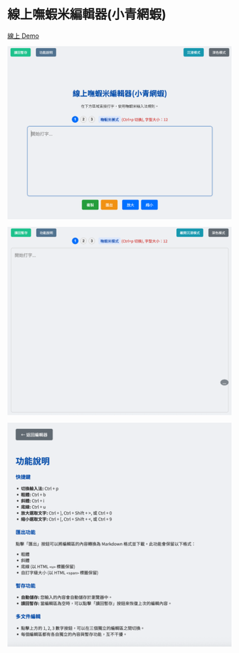 # 線上嘸蝦米編輯器(小青網蝦)  

[線上 Demo](https://liu.wayne65.cc)  
  
![image](https://raw.githubusercontent.com/WayneChang65/web-liu/master/img/main_1.png)  
  
![image](https://raw.githubusercontent.com/WayneChang65/web-liu/master/img/main_2.png)  
  
![image](https://raw.githubusercontent.com/WayneChang65/web-liu/master/img/main_3.png)  

